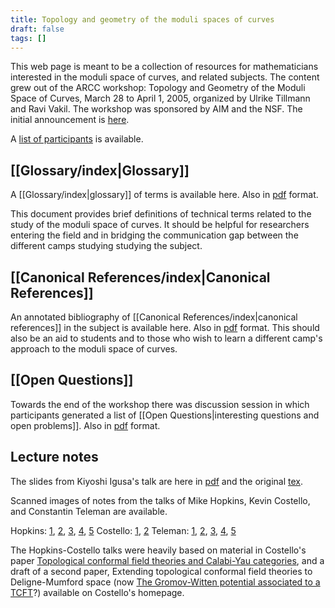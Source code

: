 ```yaml
---
title: Topology and geometry of the moduli spaces of curves
draft: false
tags: []
---
```


This web page is meant to be a collection of resources for mathematicians interested in the moduli space of curves, and related subjects. The content grew out of the ARCC workshop: Topology and Geometry of the Moduli Space of Curves, March 28 to April 1, 2005, organized by Ulrike Tillmann and Ravi Vakil. The workshop was sponsored by AIM and the NSF. The initial announcement is [here](https://www.aimath.org/ARCC/workshops/modspacecurves.html).

A [list of participants](https://aimath.org/cgi-bin/showparticipants.prl?workshop=40&mode=participantlist) is available.
## [[Glossary/index|Glossary]]

A [[Glossary/index|glossary]] of terms is available here. Also in [pdf](https://www.aimath.org/WWN/modspacecurves/glossary.pdf) format.

This document provides brief definitions of technical terms related to the study of the moduli space of curves. It should be helpful for researchers entering the field and in bridging the communication gap between the different camps studying studying the subject.

## [[Canonical References/index|Canonical References]]

An annotated bibliography of [[Canonical References/index|canonical references]] in the subject is available here. Also in [pdf](https://www.aimath.org/WWN/modspacecurves/canonical-references.pdf) format. This should also be an aid to students and to those who wish to learn a different camp's approach to the moduli space of curves.

## [[Open Questions]]

Towards the end of the workshop there was discussion session in which participants generated a list of [[Open Questions|interesting questions and open problems]]. Also in [pdf](https://www.aimath.org/WWN/modspacecurves/open-problems.pdf) format.

## Lecture notes

The slides from Kiyoshi Igusa's talk are here in [pdf](https://www.aimath.org/WWN/modspacecurves/igusa/AxiomSlides2.pdf) and the original [tex](https://www.aimath.org/WWN/modspacecurves/igusa/AxiomSlides2.tex).

Scanned images of notes from the talks of Mike Hopkins, Kevin Costello, and Constantin Teleman are available.

Hopkins: [1](https://www.aimath.org/WWN/modspacecurves/hopkins-notes/hopkins-1.jpg), [2](https://www.aimath.org/WWN/modspacecurves/hopkins-notes/hopkins-2.jpg), [3](https://www.aimath.org/WWN/modspacecurves/hopkins-notes/hopkins-3.jpg), [4](https://www.aimath.org/WWN/modspacecurves/hopkins-notes/hopkins-4.jpg), [5](https://www.aimath.org/WWN/modspacecurves/hopkins-notes/hopkins-5.jpg)
Costello: [1](https://www.aimath.org/WWN/modspacecurves/costello-notes/costello-1.jpg), [2](https://www.aimath.org/WWN/modspacecurves/costello-notes/costello-2.jpg)
Teleman: [1](https://www.aimath.org/WWN/modspacecurves/teleman-notes/teleman-1.jpg), [2](https://www.aimath.org/WWN/modspacecurves/teleman-notes/teleman-2.jpg), [3](https://www.aimath.org/WWN/modspacecurves/teleman-notes/teleman-3.jpg), [4](https://www.aimath.org/WWN/modspacecurves/teleman-notes/teleman-4.jpg), [5](https://www.aimath.org/WWN/modspacecurves/teleman-notes/teleman-5.jpg)

The Hopkins-Costello talks were heavily based on material in Costello's paper [Topological conformal field theories and Calabi-Yau categories](https://arxiv.org/abs/math/0412149), and a draft of a second paper, Extending topological conformal field theories to Deligne-Mumford space (now [The Gromov-Witten potential associated to a TCFT](https://arxiv.org/abs/math/0509264)?) available on Costello's homepage.